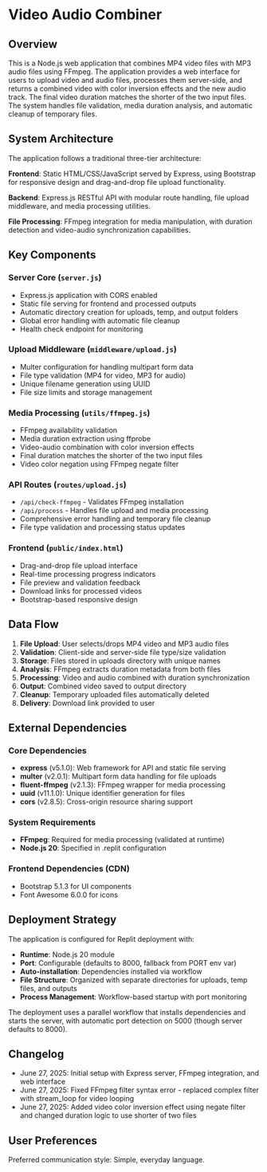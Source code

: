 # Video Audio Combiner

## Overview

This is a Node.js web application that combines MP4 video files with MP3 audio files using FFmpeg. The application provides a web interface for users to upload video and audio files, processes them server-side, and returns a combined video with color inversion effects and the new audio track. The final video duration matches the shorter of the two input files. The system handles file validation, media duration analysis, and automatic cleanup of temporary files.

## System Architecture

The application follows a traditional three-tier architecture:

**Frontend**: Static HTML/CSS/JavaScript served by Express, using Bootstrap for responsive design and drag-and-drop file upload functionality.

**Backend**: Express.js RESTful API with modular route handling, file upload middleware, and media processing utilities.

**File Processing**: FFmpeg integration for media manipulation, with duration detection and video-audio synchronization capabilities.

## Key Components

### Server Core (`server.js`)
- Express.js application with CORS enabled
- Static file serving for frontend and processed outputs
- Automatic directory creation for uploads, temp, and output folders
- Global error handling with automatic file cleanup
- Health check endpoint for monitoring

### Upload Middleware (`middleware/upload.js`)
- Multer configuration for handling multipart form data
- File type validation (MP4 for video, MP3 for audio)
- Unique filename generation using UUID
- File size limits and storage management

### Media Processing (`utils/ffmpeg.js`)
- FFmpeg availability validation
- Media duration extraction using ffprobe
- Video-audio combination with color inversion effects
- Final duration matches the shorter of the two input files
- Video color negation using FFmpeg negate filter

### API Routes (`routes/upload.js`)
- `/api/check-ffmpeg` - Validates FFmpeg installation
- `/api/process` - Handles file upload and media processing
- Comprehensive error handling and temporary file cleanup
- File type validation and processing status updates

### Frontend (`public/index.html`)
- Drag-and-drop file upload interface
- Real-time processing progress indicators
- File preview and validation feedback
- Download links for processed videos
- Bootstrap-based responsive design

## Data Flow

1. **File Upload**: User selects/drops MP4 video and MP3 audio files
2. **Validation**: Client-side and server-side file type/size validation
3. **Storage**: Files stored in uploads directory with unique names
4. **Analysis**: FFmpeg extracts duration metadata from both files
5. **Processing**: Video and audio combined with duration synchronization
6. **Output**: Combined video saved to output directory
7. **Cleanup**: Temporary uploaded files automatically deleted
8. **Delivery**: Download link provided to user

## External Dependencies

### Core Dependencies
- **express** (v5.1.0): Web framework for API and static file serving
- **multer** (v2.0.1): Multipart form data handling for file uploads
- **fluent-ffmpeg** (v2.1.3): FFmpeg wrapper for media processing
- **uuid** (v11.1.0): Unique identifier generation for files
- **cors** (v2.8.5): Cross-origin resource sharing support

### System Requirements
- **FFmpeg**: Required for media processing (validated at runtime)
- **Node.js 20**: Specified in .replit configuration

### Frontend Dependencies (CDN)
- Bootstrap 5.1.3 for UI components
- Font Awesome 6.0.0 for icons

## Deployment Strategy

The application is configured for Replit deployment with:

- **Runtime**: Node.js 20 module
- **Port**: Configurable (defaults to 8000, fallback from PORT env var)
- **Auto-installation**: Dependencies installed via workflow
- **File Structure**: Organized with separate directories for uploads, temp files, and outputs
- **Process Management**: Workflow-based startup with port monitoring

The deployment uses a parallel workflow that installs dependencies and starts the server, with automatic port detection on 5000 (though server defaults to 8000).

## Changelog

- June 27, 2025: Initial setup with Express server, FFmpeg integration, and web interface
- June 27, 2025: Fixed FFmpeg filter syntax error - replaced complex filter with stream_loop for video looping
- June 27, 2025: Added video color inversion effect using negate filter and changed duration logic to use shorter of two files

## User Preferences

Preferred communication style: Simple, everyday language.